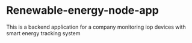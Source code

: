 # Renewable-energy-node-app
This is a backend application for a company monitoring iop devices with smart energy tracking system
